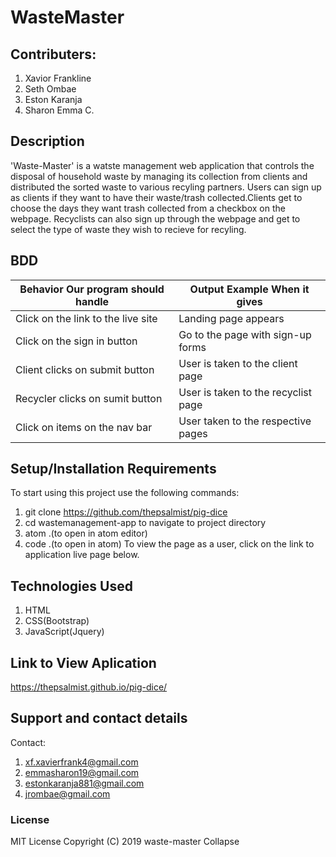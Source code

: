 # WasteMaster

## Contributers:
1. Xavior Frankline
2. Seth Ombae
3. Eston Karanja
4. Sharon Emma C.

## Description
'Waste-Master' is a watste management web application that controls the disposal of household waste by managing its collection from clients and distributed the sorted waste to various recyling partners.
Users can sign up as clients if they want to have their waste/trash collected.Clients get to choose the days they want trash collected from a checkbox on the webpage. Recyclists can also sign up through
the webpage and get to select the type of waste they wish to recieve for recyling. 

## BDD
| Behavior Our program should handle                                  | Output Example When it gives        | 
|---------------------------------------------------------------------|-------------------------------------|
| Click on the link to the live site                                  | Landing page appears                | 
| Click on the sign in button                                         | Go to the page with sign-up forms   | 
| Client clicks on submit button                                      | User is taken to the client page    | 
| Recycler clicks on sumit button                                     | User is taken to the recyclist page | 
| Click on items on the nav bar                                       | User taken to the respective  pages | 

## Setup/Installation Requirements
To start using this project use the following commands:
1. git clone https://github.com/thepsalmist/pig-dice
2. cd wastemanagement-app to navigate to project directory
3. atom .(to open in atom editor)
4. code .(to open in atom)
To view the page as a user, click on the link to application live page below.

## Technologies Used
1. HTML
2. CSS(Bootstrap)
3. JavaScript(Jquery)

## Link to View Aplication
https://thepsalmist.github.io/pig-dice/

## Support and contact details
Contact: 
1. xf.xavierfrank4@gmail.com
2. emmasharon19@gmail.com
3. estonkaranja881@gmail.com
4. jrombae@gmail.com

### License
MIT License
Copyright (C) 2019 waste-master
Collapse

